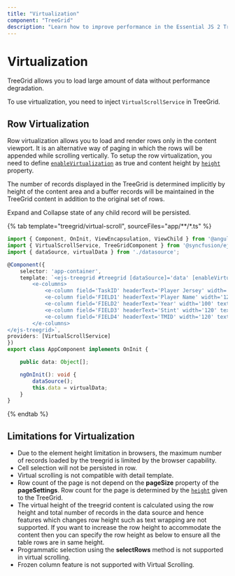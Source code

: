 ```yaml
---
title: "Virtualization"
component: "TreeGrid"
description: "Learn how to improve performance in the Essential JS 2 TreeGrid control by using row with virtualization. Also learn about the limitations of virtualization."
---
```


# Virtualization

TreeGrid allows you to load large amount of data without performance degradation.

To use virtualization, you need to inject `VirtualScrollService` in TreeGrid.

## Row Virtualization

Row virtualization allows you to load and render rows only in the content viewport. It is an alternative way of paging in which the rows will be appended while scrolling vertically. To setup the row virtualization, you need to define
[`enableVirtualization`](../api/treegrid/#enablevirtualization) as true and content height by [`height`](../api/treegrid/#height) property.

The number of records displayed in the TreeGrid is determined implicitly by height of the content area and a buffer records will be maintained in the TreeGrid content in addition to the original set of rows.

Expand and Collapse state of any child record will be persisted.

{% tab template="treegrid/virtual-scroll", sourceFiles="app/**/*.ts" %}

```typescript
import { Component, OnInit, ViewEncapsulation, ViewChild } from '@angular/core';
import { VirtualScrollService, TreeGridComponent } from '@syncfusion/ej2-angular-treegrid';
import { dataSource, virtualData } from './datasource';

@Component({
    selector: 'app-container',
    template: `<ejs-treegrid #treegrid [dataSource]='data' [enableVirtualization]=true height=291 childMapping='Crew' [treeColumnIndex]='1' >
        <e-columns>
            <e-column field='TaskID' headerText='Player Jersey' width='120' textAlign='Right'></e-column>
            <e-column field='FIELD1' headerText='Player Name' width='120'></e-column>
            <e-column field='FIELD2' headerText='Year' width='100' textAlign='Right'></e-column>
            <e-column field='FIELD3' headerText='Stint' width='120' textAlign='Right'></e-column>
            <e-column field='FIELD4' headerText='TMID' width='120' textAlign='Right'></e-column>
        </e-columns>
</ejs-treegrid>`,
providers: [VirtualScrollService]
})
export class AppComponent implements OnInit {

    public data: Object[];

    ngOnInit(): void {
        dataSource();
        this.data = virtualData;
    }
}

```

{% endtab %}

## Limitations for Virtualization

* Due to the element height limitation in browsers, the maximum number of records loaded by the treegrid is limited by the browser capability.
* Cell selection will not be persisted in row.
* Virtual scrolling is not compatible with detail template.
* Row count of the page is not depend on the **pageSize** property of the **pageSettings**. Row count for the page is determined by the [`height`](https://ej2.syncfusion.com/angular/documentation/api/treegrid/#height) given to the TreeGrid.
* The virtual height of the treegrid content is calculated using the row height and total number of records in the data source and hence features which changes row height such as text wrapping are not supported. If you want to increase the row height to accommodate the content then you can specify the row height as below to ensure all the table rows are in same height.
* Programmatic selection using the **selectRows** method is not supported in virtual scrolling.
* Frozen column feature is not supported with Virtual Scrolling.